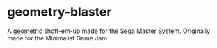 # geometry-blaster
A geometric shott-em-up made for the Sega Master System. Originally made for the Minimalist Game Jam
